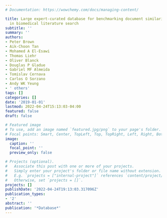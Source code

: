 ```yaml
---
# Documentation: https://wowchemy.com/docs/managing-content/

title: Large expert-curated database for benchmarking document similarity detection
  in biomedical literature search
subtitle: ''
summary: ''
authors:
- Peter Brown
- Aik-Choon Tan
- Mohamed A El-Esawi
- Thomas Liehr
- Oliver Blanck
- Douglas P Gladue
- Gabriel MF Almeida
- Tomislav Cernava
- Carlos O Sorzano
- Andy WK Yeung
- ' others'
tags: []
categories: []
date: '2019-01-01'
lastmod: 2022-04-24T15:13:03-04:00
featured: false
draft: false

# Featured image
# To use, add an image named `featured.jpg/png` to your page's folder.
# Focal points: Smart, Center, TopLeft, Top, TopRight, Left, Right, BottomLeft, Bottom, BottomRight.
image:
  caption: ''
  focal_point: ''
  preview_only: false

# Projects (optional).
#   Associate this post with one or more of your projects.
#   Simply enter your project's folder or file name without extension.
#   E.g. `projects = ["internal-project"]` references `content/project/deep-learning/index.md`.
#   Otherwise, set `projects = []`.
projects: []
publishDate: '2022-04-24T19:13:03.317096Z'
publication_types:
- '2'
abstract: ''
publication: '*Database*'
---
```

